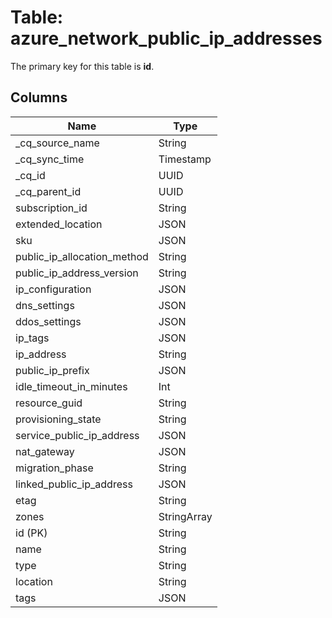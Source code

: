 # Table: azure_network_public_ip_addresses



The primary key for this table is **id**.


## Columns
| Name          | Type          |
| ------------- | ------------- |
|_cq_source_name|String|
|_cq_sync_time|Timestamp|
|_cq_id|UUID|
|_cq_parent_id|UUID|
|subscription_id|String|
|extended_location|JSON|
|sku|JSON|
|public_ip_allocation_method|String|
|public_ip_address_version|String|
|ip_configuration|JSON|
|dns_settings|JSON|
|ddos_settings|JSON|
|ip_tags|JSON|
|ip_address|String|
|public_ip_prefix|JSON|
|idle_timeout_in_minutes|Int|
|resource_guid|String|
|provisioning_state|String|
|service_public_ip_address|JSON|
|nat_gateway|JSON|
|migration_phase|String|
|linked_public_ip_address|JSON|
|etag|String|
|zones|StringArray|
|id (PK)|String|
|name|String|
|type|String|
|location|String|
|tags|JSON|